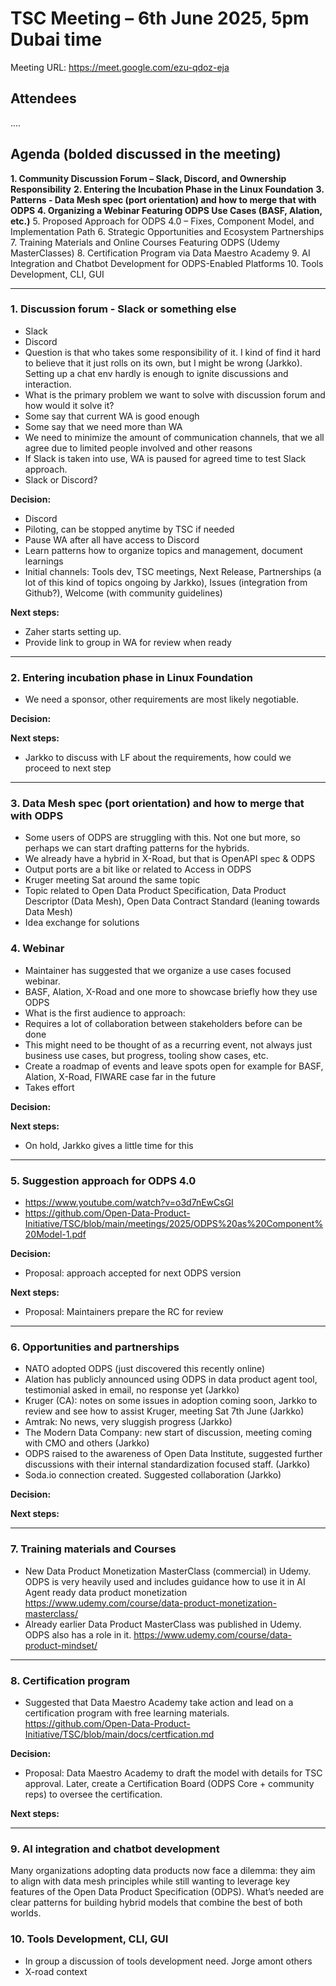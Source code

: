 # TSC Meeting – 6th June 2025, 5pm Dubai time

Meeting URL:  https://meet.google.com/ezu-qdoz-eja 

## Attendees
....

## Agenda (bolded discussed in the meeting)

**1. Community Discussion Forum – Slack, Discord, and Ownership Responsibility**
**2. Entering the Incubation Phase in the Linux Foundation**
**3. Patterns - Data Mesh spec (port orientation) and how to merge that with ODPS**
**4. Organizing a Webinar Featuring ODPS Use Cases (BASF, Alation, etc.)**
5. Proposed Approach for ODPS 4.0 – Fixes, Component Model, and Implementation Path
6. Strategic Opportunities and Ecosystem Partnerships
7. Training Materials and Online Courses Featuring ODPS (Udemy MasterClasses)
8. Certification Program via Data Maestro Academy
9. AI Integration and Chatbot Development for ODPS-Enabled Platforms
10. Tools Development, CLI, GUI


<hr/>

### 1. Discussion forum - Slack or something else
- Slack
- Discord
- Question is that who takes some responsibility of it. I kind of find it hard to believe that it just rolls on its own, but I might be wrong (Jarkko). Setting up a chat env hardly is enough to ignite discussions and interaction. 
- What is the primary problem we want to solve with discussion forum and how would it solve it?
- Some say that current WA is good enough
- Some say that we need more than WA
- We need to minimize the amount of communication channels, that we all agree due to limited people involved and other reasons
- If Slack is taken into use, WA is paused for agreed time to test Slack approach.
- Slack or Discord?
  

**Decision:**

- Discord
- Piloting, can be stopped anytime by TSC if needed
- Pause WA after all have access to Discord
- Learn patterns how to organize topics and management, document learnings
- Initial channels: Tools dev, TSC meetings, Next Release, Partnerships (a lot of this kind of topics ongoing by Jarkko), Issues (integration from Github?), Welcome (with community guidelines)

**Next steps:**

- Zaher starts setting up.
- Provide link to group in WA for review when ready

  
<hr>

### 2. Entering incubation phase in Linux Foundation

- We need a sponsor, other requirements are most likely negotiable.

**Decision:**
  
**Next steps:**

- Jarkko to discuss with LF about the requirements, how could we proceed to next step

<hr/>

### 3. Data Mesh spec (port orientation) and how to merge that with ODPS 
- Some users of ODPS are struggling with this. Not one but more, so perhaps we can start drafting patterns for the hybrids.
- We already have a hybrid in X-Road, but that is OpenAPI spec & ODPS
- Output ports are a bit like or related to Access in ODPS
- Kruger meeting Sat around the same topic
- Topic related to Open Data Product Specification, Data Product Descriptor (Data Mesh), Open Data Contract Standard (leaning towards Data Mesh)
- Idea exchange for solutions 

### 4. Webinar
- Maintainer has suggested that we organize a use cases focused webinar.
- BASF, Alation, X-Road and one more to showcase briefly how they use ODPS
- What is the first audience to approach: 
- Requires a lot of collaboration between stakeholders before can be done
- This might need to be thought of as a recurring event, not always just business use cases, but progress, tooling show cases, etc.
- Create a roadmap of events and leave spots open for example for BASF, Alation, X-Road, FIWARE case far in the future
- Takes effort

**Decision:**

**Next steps:**

- On hold, Jarkko gives a little time for this

<hr/>

### 5. Suggestion approach for ODPS 4.0 
- https://www.youtube.com/watch?v=o3d7nEwCsGI
- https://github.com/Open-Data-Product-Initiative/TSC/blob/main/meetings/2025/ODPS%20as%20Component%20Model-1.pdf

**Decision:**
- Proposal: approach accepted for next ODPS version 

**Next steps:**
- Proposal: Maintainers prepare the RC for review

<hr/>

### 6. Opportunities and partnerships

- NATO adopted ODPS (just discovered this recently online)
- Alation has publicly announced using ODPS in data product agent tool, testimonial asked in email, no response yet (Jarkko)
- Kruger (CA): notes on some issues in adoption coming soon, Jarkko to review and see how to assist Kruger, meeting Sat 7th June (Jarkko)
- Amtrak: No news, very sluggish progress (Jarkko)
- The Modern Data Company: new start of discussion, meeting coming with CMO and others (Jarkko)
- ODPS raised to the awareness of Open Data Institute, suggested further discussions with their internal standardization focused staff. (Jarkko)
- Soda.io connection created. Suggested collaboration (Jarkko)

**Decision:**

**Next steps:**

<hr/>

### 7. Training materials and Courses
- New Data Product Monetization MasterClass (commercial) in Udemy. ODPS is very heavily used and includes guidance how to use it in AI Agent ready data product monetization https://www.udemy.com/course/data-product-monetization-masterclass/
- Already earlier Data Product MasterClass was published in Udemy. ODPS also has a role in it. https://www.udemy.com/course/data-product-mindset/

<hr/>

### 8. Certification program 
- Suggested that Data Maestro Academy take action and lead on a certification program with free learning materials. https://github.com/Open-Data-Product-Initiative/TSC/blob/main/docs/certfication.md 

**Decision:**
- Proposal: Data Maestro Academy to draft the model with details for TSC approval. Later, create a Certification Board (ODPS Core + community reps) to oversee the certification. 

**Next steps:**

<hr/>

### 9. AI integration and chatbot development

Many organizations adopting data products now face a dilemma: they aim to align with data mesh principles while still wanting to leverage key features of the Open Data Product Specification (ODPS). What’s needed are clear patterns for building hybrid models that combine the best of both worlds.

### 10. Tools Development, CLI, GUI

- In group a discussion of tools development need. Jorge amont others
- X-road context

